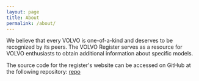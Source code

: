 ```yaml
---
layout: page
title: About
permalink: /about/
---
```


We believe that every VOLVO is one-of-a-kind and deserves to be recognized by its peers. The VOLVO Register serves as a resource for VOLVO enthusiasts to obtain additional information about specific models. 

The source code for the register's website can be accessed on GitHub at the following repository: [repo]

[repo]: https://github.com/VOLVOregister/VOLVOregister-com
